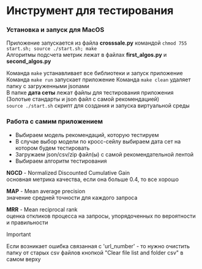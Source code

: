 # Инструмент для тестирования


### Установка и запуск для MacOS
Приложение запускается из файла **crosssale.py** командой `chmod 755 start.sh; source ./start.sh; make`  
Алгоритмы подсчета метрик лежат в файлах **first_algos.py** и **second_algos.py**  

 
Команда `make` устанавливает все библиотеки и запуск приложение  
Команда `make run` запускает приложение
Команда `make clean` удаляет папку с загруженными jsonами  
В папке **дата сеты** лежат файлы для тестирования приложения (Золотые стандарты и json файл с самой рекомендацией)  
`source ./start.sh` скрипт для создания и запуска виртуальной среды

### Работа с самим приложением

- Выбираем модель рекомендаций, которую тестируем
- В случае выбор модели по кросс-сейлу выбираем дата сет на котором будем тестировать
- Загружаем json/csv/zip файл(ы) с самой рекомендательной лентой
- Выбираем алгоритм тестирования

**NGCD** - Normalized Discounted Cumulative Gain  
основная метрика качества, если она больше 0.4, то все хорошо

**MAP** - Mean average precision  
значение средней точности для каждого запроса  

**MRR** - Mean reciprocal rank  
оценка откликов процесса на запросы, упорядоченных по вероятности и правильности  


> [!IMPORTANT]
> Если возникает ошибка связанная с 'url_number' - то нужно очистить папку от старых csv файлов кнопкой "Clear file list and folder csv" в самом верху

